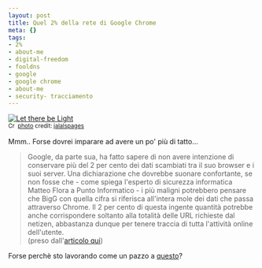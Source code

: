```yaml
--- 
layout: post
title: Quel 2% della rete di Google Chrome
meta: {}
tags: 
- 2%
- about-me
- digital-freedom
- fooldns
- google
- google chrome
- about-me
- security- tracciamento
---
```

<a href="http://www.flickr.com/photos/7324309@N07/1757232681/" title="Let there be Light" target="_blank"><img src="http://farm3.static.flickr.com/2149/1757232681_0310c9dfe8.jpg" alt="Let there be Light" border="0" /></a>  
<small><a href="http://creativecommons.org/licenses/by-nd/2.0/" title="Attribution-NoDerivs License" target="_blank"><img src="http://www.lastknight.com/wp-content/plugins/photo-dropper/images/cc.png" alt="Creative Commons License" border="0" width="16" height="16" align="absmiddle" /></a> <a href="http://www.photodropper.com/photos/" target="_blank">photo</a> credit: <a href="http://www.flickr.com/photos/7324309@N07/1757232681/" title="jalalspages" target="_blank">jalalspages</a></small>  
  
Mmm.. Forse dovrei imparare ad avere un po' più di tatto...  
    
> Google, da parte sua, ha fatto sapere di non avere intenzione di conservare più del 2 per cento dei dati scambiati tra il suo browser e i suoi server. Una dichiarazione che dovrebbe suonare confortante, se non fosse che - come spiega l'esperto di sicurezza informatica Matteo Flora a Punto Informatico - i più maligni potrebbero pensare che BigG con quella cifra si riferisca all'intera mole dei dati che passa attraverso Chrome. Il 2 per cento di questa ingente quantità potrebbe anche corrispondere soltanto alla totalità delle URL richieste dal netizen, abbastanza dunque per tenere traccia di tutta l'attività online dell'utente.  
> (preso dall'[articolo qui](http://punto-informatico.it/2394678/PI/News/chrome-un-buco-nero.aspx))  
  
Forse perchè sto lavorando come un pazzo a [questo](http://fooldns.com)?  
  
 
